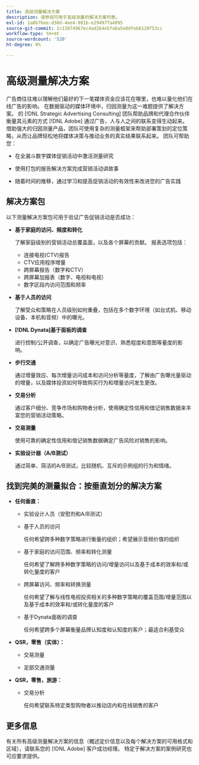 ```yaml
---
title: 高级测量解决方案
description: 请参阅可用于高级测量的解决方案列表。
exl-id: 1a8b76ee-d38d-4ee4-981b-e29497fa4095
source-git-commit: 1c13874967ec4ad264e5fa6a5e0dfeb6120f53cc
workflow-type: tm+mt
source-wordcount: '520'
ht-degree: 0%

---
```


# 高级测量解决方案

广告商往往难以理解他们最好的下一笔媒体资金应该花在哪里，也难以量化他们在线广告的影响。 在数据驱动的媒体环境中，归因测量为这一难题提供了解决方案。 的 [!DNL Strategic Advertising Consulting] 团队帮助品牌和代理合作伙伴衡量其元素的方式 [!DNL Adobe] 通过广告，人与人之间的联系变得生动起来。 借助强大的归因测量产品，团队可使用复杂的测量框架来帮助部署策划的定位策略，从而让品牌轻松地将媒体决策与推动业务的真实结果联系起来。 团队可帮助您：

* 在全漏斗数字媒体促销活动中激活测量研究

* 使用打包的报告解决方案完成营销活动讲故事

* 随着时间的推移，通过学习和提高促销活动的有效性来改进您的广告实践

## 解决方案包

以下测量解决方案包可用于验证广告促销活动是否成功：

* **基于家庭的访问、频度和转化**

   了解家庭级别的营销活动总覆盖面，以及各个屏幕的贡献。 报表选项包括：

   * 连接电视(CTV)报告
   * CTV应用程序增量
   * 跨屏幕报告（数字和CTV）
   * 跨屏幕加报表（数字、电视和电视）
   * 数字区段内访问范围和频率

* **基于人员的访问**

   了解受众和策略在人员级别如何重叠，包括在多个数字环境（如台式机、移动设备、本机和音频）中的曝光。

* **[!DNL Dynata]基于面板的调查**

   进行控制/公开调查，以确定广告曝光对意识、熟悉程度和意图等量度的影响。

* **步行交通**

   通过增量效应、每次增量访问成本和访问分析等量度，了解由广告曝光量驱动的增量，以及媒体投资如何导致购买行为和增量访问发生更改。

* **交易分析**

   通过客户细分、竞争市场和购物者分析，使用确定性信用和借记销售数据来丰富您的营销活动策略。

* **交易测量**

   使用可靠的确定性信用和借记销售数据确定广告风险对销售的影响。

* **实验设计器（A/B测试）**

   通过简单、简洁的A/B测试，比较随机、互斥的示例组的行为和情绪。

## 找到完美的测量拟合：按垂直划分的解决方案

* **任何垂直：**

   * 实验设计人员（安慰剂和A/B测试）

   * 基于人员的访问

      任何希望跨多种数字策略进行衡量的组织；希望展示音频价值的组织

   * 基于家庭的访问范围、频率和转化测量

      任何希望了解跨多种数字策略的访问/增量访问以及基于成本的效率和/或转化量度的客户

   * 跨屏幕访问、频率和转换测量

      任何希望了解与线性电视投资相关的多种数字策略的覆盖范围/增量范围以及基于成本的效率和/或转化量度的客户

   * 基于Dynata面板的调查

      任何希望跨多个屏幕衡量品牌认知度和认知度的客户；最适合利基受众

* **QSR，零售（实体）：**

   * 交易测量

   * 足部交通测量

* **QSR，零售，旅游：**

   * 交易分析

      任何希望联系特定类型购物者以推动店内和在线销售的客户

## 更多信息

有关所有高级测量解决方案的信息（概述定价信息以及每个解决方案的可用格式和区域），请联系您的 [!DNL Adobe] 客户成功经理。 特定于解决方案的案例研究也可应要求提供。
